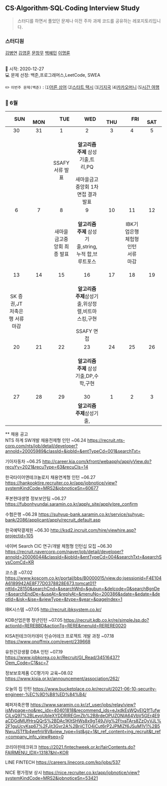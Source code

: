 ## CS·Algorithm·SQL·Coding Interview Study
<blockquote>스터디를 하면서 풀었던 문제나 이전 주차 과제 코드를 공유하는 레포지토리입니다.</blockquote>

### 스터디원

[김병연](https://github.com/whyWhale) [김영훈](https://github.com/12311321) [문창무](https://github.com/ChangmooMoon) [백혜민](https://github.com/HyeminBaek) [이명륜](https://github.com/auddl0756)

<br> 📌 시작: 2020-12-27 
<br> 💻 문제 선정: 백준,프로그래머스,LeetCode, SWEA

✏️ `이번주 문제(백준)` : ⑴[어른 상어](https://www.acmicpc.net/problem/19237)  ⑵[스타트 택시](https://www.acmicpc.net/problem/19238)  ⑶[기지국](https://www.acmicpc.net/problem/2300)  ⑷[카카오머니](https://www.acmicpc.net/problem/15998)  ⑸[시간 여행](https://www.acmicpc.net/problem/6051)

<h3> 📅 6월 </h3>


|　  SUN　  |　  MON　  |　  TUE　  |　  WED　  |　  THU　  |　  FRI　  |　  SAT　  |
|:---:|:---:|:---:|:---:|:---:|:---:|:---:|
|   30    |   31    |   1  |  2  |  3  |  4  |  5  |
|     |     |SSAFY 서류 발표|<p><b>알고리즘 주제</b> 삼성기출,트리,PQ</p>새마을금고중앙회 1차 면접 결과 발표 |  | | |
| 6 |      7      |      8      |     9     |    10     |     11     | 12 |
|||새마을금고중앙회 최종 발표|<p><b>알고리즘 주제</b> 삼성기출,string,누적 합,브루트포스</p>||IBK기업은행 체험형 인턴 서류 마감||
| 13 |      14       |      15       |      16      |     17     |     18     |19|
|SK 증권,JT 저축은행 서류 마감|||<p><b>알고리즘 주제</b>삼성기출,위상정렬,비트마스킹,구현</p>SSAFY 면접||||
| 20 |      21        |      22       | 23|  24  |  25  |  26  |
||||<p><b>알고리즘 주제</b> 삼성기출,DP,수학,구현</p>||||
| 27 |28|29|30|1|2|3|
|   |   |  |<b>알고리즘 주제</b>삼성기출,||||


** 채용 공고
<br>NTS 하계 SW개발 채용전제형 인턴 ~06.24 https://recruit.nts-corp.com/nts/job/detail/developer?annoId=20005989&classId=&jobId=&entTypeCd=001&searchTxt=

기아자동차 ~06.25 http://career.kia.com/kfront/webapply/applyView.do?recuYy=2021&recuType=63&recuCls=14

한국타이어앤테크놀로지 채용연계형 인턴 ~06.27 https://hankooktire.recruiter.co.kr/app/jobnotice/view?systemKindCode=MRS2&jobnoticeSn=60677

푸본현대생명 정보보안팀 ~06.27 https://fubonhyundai.saramin.co.kr/apply_site/apply/pre_confirm

수협은행 ~06.28 https://suhyup-bank.saramin.co.kr/service/suhyup-bank/2086/applicant/apply/recruit_default.asp

한국예탁결제원 ~06.30 http://ksd2.incruit.com/hire/viewhire.asp?projectid=105

네이버 Search CIC 연구/개발 체험형 인턴십 모집 ~06.30 https://recruit.navercorp.com/naver/job/detail/developer?annoId=20006044&classId=&jobId=&entTypeCd=004&searchTxt=&searchSysComCd=KR

코스콤 ~07.02 https://www.koscom.co.kr/portal/bbs/B0000015/view.do;jsessionid=F4E104A6189942AE8F77D0378828E673.tomcat01?nttId=28150&searchCnd=&searchWrd=&gubun=&delcode=0&searchBgnDe=&searchEndDe=&useAt=&replyAt=&menuNo=200386&sdate=&edate=&deptId=&isk=&ise=&viewType=&type=&year=&pageIndex=1

IBK시스템 ~07.05 http://recruit.ibksystem.co.kr/

KDB산업은행 청년인턴 ~07.05 https://recruit.kdb.co.kr/re/simpleJsp.do?actionId=REREBBD&actionTg=RERE&menuId=RERERE0020

KISA핀테크아카데미 인슈어테크 프로젝트 개발 과정 ~07.18 https://www.onoffmix.com/event/239668

유한건강생활 DBA 인턴 ~07.19 https://www.jobkorea.co.kr/Recruit/GI_Read/34516437?Oem_Code=C1&sc=7

정보보호제품 CC평가자 교육~08.02 https://www.kisia.or.kr/announcement/association/262/

오늘의 집 인턴 https://www.bucketplace.co.kr/recruit/2021-06-10-security-engineer-%EC%9D%B8%ED%84%B4/

페퍼저축은행 https://www.saramin.co.kr/zf_user/jobs/relay/view?isMypage=no&rec_idx=40401818&recommend_ids=eJxdkEsWQyEIQ1fTufwCjLsQ97%2BLevoUbIeXYDDRIREGmZb%2B8rdeOPUZONlA64VbV5GEr4E9aCDGdMUfHrsQQrS%2BDAc1KltSHWs8x9gT49JVg%2FtvaTArs8ZzOyVJL%2F1guUcyKsp67%2FJjt3Gvr2A%2BriiCTO4iCut6rP2JPMlZf6JSuM1V1%2B5NwuJSTf1b4wefnV8V&view_type=list&gz=1&t_ref_content=ing_recruit&t_ref=company_info_view#seq=0

코리아핀테크위크 https://2021.fintechweek.or.kr/fairContents.do?FAIRMENU_IDX=13187&hl=KOR

LINE FINTECH https://careers.linecorp.com/ko/jobs/537

NICE 평가정보 상시 https://nice.recruiter.co.kr/app/jobnotice/view?systemKindCode=MRS2&jobnoticeSn=53421

